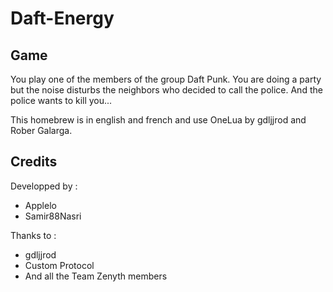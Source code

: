 # Daft-Energy

## Game

You play one of the members of the group Daft Punk. 
You are doing a party but the noise disturbs the neighbors who decided to call the police.
And the police wants to kill you...

This homebrew is in english and french and use OneLua by gdljjrod and Rober Galarga.

## Credits

Developped by :
- Applelo 
- Samir88Nasri

Thanks to :
- gdljjrod
- Custom Protocol
- And all the Team Zenyth members
